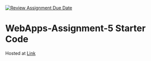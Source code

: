 [![Review Assignment Due Date](https://classroom.github.com/assets/deadline-readme-button-22041afd0340ce965d47ae6ef1cefeee28c7c493a6346c4f15d667ab976d596c.svg)](https://classroom.github.com/a/n6Rbr9Og)
# WebApps-Assignment-5 Starter Code
Hosted at [Link](https://44-563-webapps-f24.github.io/44563-webapps-f24-assignment5-pages-MukundSaiRathod/)
